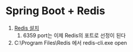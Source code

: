 # Spring Boot + Redis

1. [Redis 설치](https://github.com/microsoftarchive/redis/releases)
   1. 6359 port는 이제 Redis의 포트로 선정이 된다
2. C:\Program Files\Redis 에서 redis-cli.exe open

